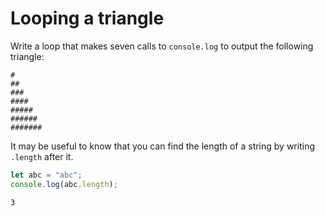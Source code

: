 # Looping a triangle

Write a loop that makes seven calls to `console.log` to output the following triangle:

```console
#
##
###
####
#####
######
#######
```

It may be useful to know that you can find the length of a string by writing `.length` after it.

```js
let abc = "abc";
console.log(abc.length);
```

```console
3
```

